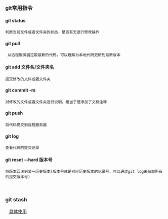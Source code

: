 ### git常用指令

#### git status 
    
    判断当前文件或者文件夹的状态，是否有无进行修改操作   


#### git pull

     从远程服务器拉取最新的代码，可以理解为本地代码更新到最新版本   


#### git add  文件名/文件夹名

    提交修改的文件或者文件夹


#### git commit -m  

    对修改的文件或者文件夹进行说明，相当于是添加了文档注释


#### git push 

    将代码提交到远程服务器


####  git log 
    
    查看代码的提交记录


####  git reset --hard 版本号

    将版本回滚到某一历史版本(版本号就是对应历史版本的记录号，可以通过git log来获取所有的提交版本号)
    
### git stash 
    
    [具体使用](https://www.cnblogs.com/tocy/p/git-stash-reference.html)
